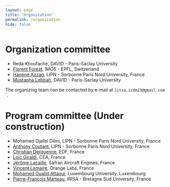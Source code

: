 ```yaml
---
layout: page
title: "Organization"
permalink: /organization
hide: false
---
```


# Organization committee

* Reda Khoufache, DAVID - Paris-Saclay University
* [Florent Forest](https://florentfo.rest), IMOS - EPFL, Switzerland
* [Hanene Azzag](https://sites.google.com/site/haneneazzag), LIPN - Sorbonne Paris Nord University, France
* [Mustapha Lebbah](https://lipn.univ-paris13.fr/~lebbah), DAVID - Paris-Saclay University

The organizing team can be contacted by e-mail at `litsa.icdm23@gmail.com`
`.

# Program committee (Under construction)
* Mohamed Djallel Dilmi, LIPN - Sorbonne Paris Nord University, France
* [Anthony Coutant](https://www.linkedin.com/in/anthonycoutant/), LIPN - Sorbonne Paris Nord University, France
* [Christian Derquenne](https://www.researchgate.net/profile/Christian_Derquenne), EDF, France
* [Loïc Giraldi](https://dblp.org/pid/150/7661.html), CEA, France
* [Jérôme Lacaille](https://www.researchgate.net/profile/Jerome_Lacaille), Safran Aircraft Engines, France
* [Vincent Lemaire](http://www.vincentlemaire-labs.fr/), Orange Labs, France
* [Mohamed Oualid Attaoui](https://www.researchgate.net/profile/Attaoui_Oualid), Luxembourg University, Luxembourg
* [Pierre-François Marteau](https://people.irisa.fr/Pierre-Francois.Marteau/), IRISA - Bretagne Sud University, France
